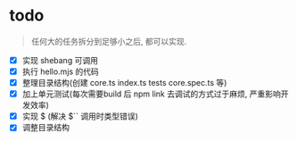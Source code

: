 # todo

> 任何大的任务拆分到足够小之后, 都可以实现.

- [x] 实现 shebang 可调用
- [x] 执行 hello.mjs 的代码
- [x] 整理目录结构(创建 core.ts index.ts tests core.spec.ts 等)
- [x] 加上单元测试(每次需要build 后 npm link 去调试的方式过于麻烦, 严重影响开发效率)
- [x] 实现 $ (解决 $`` 调用时类型错误)
- [x] 调整目录结构
